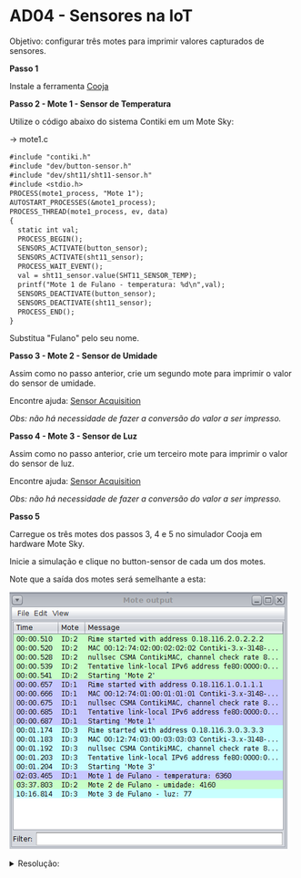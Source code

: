 # AD04 - Sensores na IoT

Objetivo: configurar três motes para imprimir valores capturados de sensores. 

**Passo 1**

Instale a ferramenta [Cooja](https://docs.contiki-ng.org/en/develop/doc/tutorials/Running-Contiki-NG-in-Cooja.html)

**Passo 2 - Mote 1 - Sensor de Temperatura**

Utilize o código abaixo do sistema Contiki em um Mote Sky:

-> mote1.c

```
#include "contiki.h"
#include "dev/button-sensor.h"
#include "dev/sht11/sht11-sensor.h"
#include <stdio.h>
PROCESS(mote1_process, "Mote 1");
AUTOSTART_PROCESSES(&mote1_process);
PROCESS_THREAD(mote1_process, ev, data)
{
  static int val;
  PROCESS_BEGIN();
  SENSORS_ACTIVATE(button_sensor);
  SENSORS_ACTIVATE(sht11_sensor);
  PROCESS_WAIT_EVENT();
  val = sht11_sensor.value(SHT11_SENSOR_TEMP);
  printf("Mote 1 de Fulano - temperatura: %d\n",val);
  SENSORS_DEACTIVATE(button_sensor);
  SENSORS_DEACTIVATE(sht11_sensor);
  PROCESS_END();
}
```

Substitua "Fulano" pelo seu nome.

**Passo 3 - Mote 2 - Sensor de Umidade**

Assim como no passo anterior, crie um segundo mote para imprimir o valor do sensor de umidade.

Encontre ajuda: [Sensor Acquisition](https://anrg.usc.edu/contiki/index.php/Sensor_acquisition)

*Obs: não há necessidade de fazer a conversão do valor a ser impresso.*

**Passo 4 - Mote 3 - Sensor de Luz**

Assim como no passo anterior, crie um terceiro mote para imprimir o valor do sensor de luz.

Encontre ajuda: [Sensor Acquisition](https://anrg.usc.edu/contiki/index.php/Sensor_acquisition)

*Obs: não há necessidade de fazer a conversão do valor a ser impresso.*

**Passo 5**

Carregue os três motes dos passos 3, 4 e 5 no simulador Cooja em hardware Mote Sky.

Inicie a simulação e clique no button-sensor de cada um dos motes.

Note que a saída dos motes será semelhante a esta:

![](cooja_sensors.png)

<details><summary>Resolução:</summary>

Resolução por [Taylor Sobjak](https://www.linkedin.com/in/taylorsobjak/):

![](res1.png)

[mote1.c](mote1.c)

[mote2.c](mote2.c)

[mote3.c](mote3.c)

</details>
